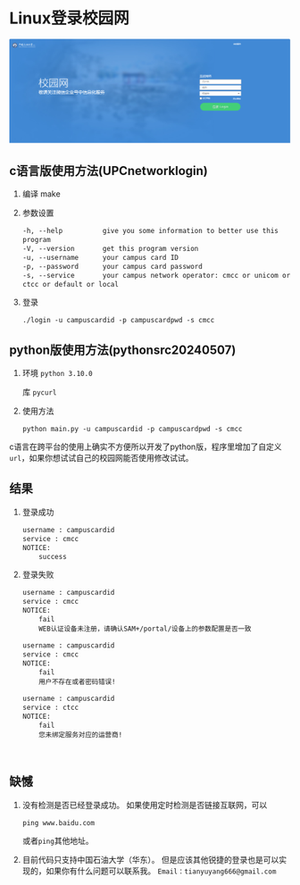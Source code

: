 # Linux登录校园网

![校园网登录界面](校园网登录界面.png)

## c语言版使用方法(UPCnetworklogin)

1. 编译 make

2. 参数设置

       -h, --help          give you some information to better use this program
       -V, --version       get this program version
       -u, --username      your campus card ID
       -p, --password      your campus card password
       -s, --service       your campus network operator: cmcc or unicom or ctcc or default or local

3. 登录

   ```
   ./login -u campuscardid -p campuscardpwd -s cmcc
   ```

## python版使用方法(pythonsrc20240507)

1. 环境
   `python 3.10.0`

   库
   `pycurl`

2. 使用方法

   ```
   python main.py -u campuscardid -p campuscardpwd -s cmcc
   ```

​	c语言在跨平台的使用上确实不方便所以开发了python版，程序里增加了自定义`url`，如果你想试试自己的校园网能否使用修改试试。

## 结果

1. 登录成功

   ```
   username : campuscardid
   service : cmcc
   NOTICE:
       success
   ```

2. 登录失败 

   ```
   username : campuscardid
   service : cmcc
   NOTICE:
       fail
       WEB认证设备未注册，请确认SAM+/portal/设备上的参数配置是否一致
   ```

   ```
   username : campuscardid
   service : cmcc
   NOTICE:
       fail
       用户不存在或者密码错误!
   ```

   ```
   username : campuscardid
   service : ctcc
   NOTICE:
       fail
       您未绑定服务对应的运营商!
   ```

​	

## 缺憾

1. 没有检测是否已经登录成功。
   如果使用定时检测是否链接互联网，可以

   ```
   ping www.baidu.com
   ```

   或者`ping`其他地址。

2. 目前代码只支持中国石油大学（华东）。
   但是应该其他锐捷的登录也是可以实现的，如果你有什么问题可以联系我。
   `Email：tianyuyang666@gmail.com`


